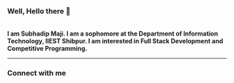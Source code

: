 ### Well, Hello there 👋
<br>
<b> I am Subhadip Maji. I am a sophomore at the Department of  Information Technology, IIEST Shibpur. I am interested in Full Stack Development and Competitive Programming.</b>
<hr>
<h3> Connect with me</h3>
<img src="" href="https://www.linkedin.com/in/subhadip-maji-7334a219a/"><i class="fab fa-linkedin"></i></img>

